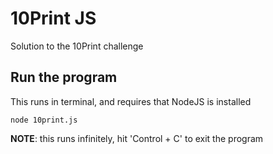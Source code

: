 # 10Print JS

Solution to the 10Print challenge

## Run the program

This runs in terminal, and requires that NodeJS is installed

```
node 10print.js 
```

**NOTE**: this runs infinitely, hit 'Control + C' to exit the program